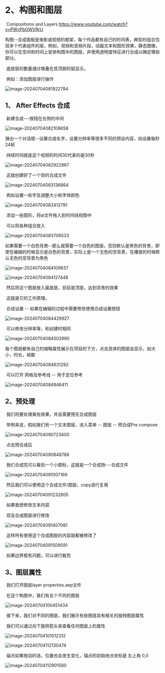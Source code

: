 



# 2、构图和图层

​	Compositions and Layers https://www.youtube.com/watch?v=PWvPbGWVRrU

​		构图--合成面板是电影或视频的框架，每个作品都有自己的时间表，典型的组合包括多个代表组件的层，例如，视频和音频片段，动画文本和图形效果，静态图像，你可以在空间和时间上安排构图中的图层，并使用透明度特征进行合成以确定哪些部分。

​		底层层的数量通过堆叠在其顶部的层显示。

​		例如：添加图层进行操作

![image-20240704081922794](./../../.vuepress/public/images/image-20240704081922794.png)







## 1、 After Effects 合成

​	新建合成---按钮在左侧的中间

![image-20240704082108658](./../../.vuepress/public/images/image-20240704082108658.png)

​	弹出一个对话框--设置合成名字，设置分辨率等很多不同的预设内容，如设置每秒24帧

​		持续时间就是这个视频的时间30代表的是30秒

![image-20240704082922867](./../../.vuepress/public/images/image-20240704082922867.png)



​		这就创建好了一个空的合成文件

![image-20240704083136864](./../../.vuepress/public/images/image-20240704083136864.png)



​	例如设置一些字及调整大小和字体颜色

![image-20240704083412791](./../../.vuepress/public/images/image-20240704083412791.png)



​	添加一些图形，将ai文件拖入到时间线视图中

​			可以将各种组合放入

![image-20240704083706533](./../../.vuepress/public/images/image-20240704083706533.png)





​	如果需要一个白色背景--那么就需要一个白色的图层，否则默认是黑色的背景，即使在编辑的时候显示是白色的背景，实际上是一个无色的空背景，在播放的时候默认无色的空背景为黑色

![image-20240704084109637](./../../.vuepress/public/images/image-20240704084109637.png)

![image-20240704084127448](./../../.vuepress/public/images/image-20240704084127448.png)

​	然后将这个图层放入最底层，目前是顶层，达到背景的效果

​	这就是它的工作原理。



​	合成设置 -- 如果在编辑的过程中需要修改使用合成设置按钮

![image-20240704084429927](./../../.vuepress/public/images/image-20240704084429927.png)

​		可以修改分辨率等，和创建时相同

![image-20240704084503990](./../../.vuepress/public/images/image-20240704084503990.png)





​	每个图层都有自己的缩略属性展示在项目的下方，点击具体的图层会显示，如大小，时长，帧数

![image-20240704084631292](./../../.vuepress/public/images/image-20240704084631292.png)



​	可以打开 网格及参考线 -- 用于定位参考

![image-20240704084946411](./../../.vuepress/public/images/image-20240704084946411.png)







## 2、预处理

​	我们将要处理某些效果，并且需要预先合成图层

​	举例来说，假如我们有一个文本图层，进入菜单 -- 图层 -- 预合成Pre compose

![image-20240704090723400](./../../.vuepress/public/images/image-20240704090723400.png)



​	点击预合成后

![image-20240704090848786](./../../.vuepress/public/images/image-20240704090848786.png)



​	我们合成完可以看到一个小图标，这就是一个合成物---合成文件

![image-20240704091007169](./../../.vuepress/public/images/image-20240704091007169.png)

​	然后我们可以使用这个合成文件/图层，copy进行复用

![image-20240704091232805](./../../.vuepress/public/images/image-20240704091232805.png)



​		如果我想修改文本内容

​		双击合成图层进行修改

![image-20240704091407081](./../../.vuepress/public/images/image-20240704091407081.png)



​	这样所有使用这个合成图层的内容就都被修改了



![image-20240704091509591](./../../.vuepress/public/images/image-20240704091509591.png)

​		如果边界框有问题，可以进行裁剪











## 3、图层属性

​		我们打开图层layer properties.aep文件

​		在这个构图中，我们有五个不同的图层

![image-20240704100451434](./../../.vuepress/public/images/image-20240704100451434.png)



​	接下来，我们对不同的图层，我们展示有些图层具有相关的独特图层属性

​	我们可以通过向下旋转箭头来查看任何图层上的属性

![image-20240704101012312](./../../.vuepress/public/images/image-20240704101012312.png)



![image-20240704112130474](./../../.vuepress/public/images/image-20240704112130474.png)



​	锚点如果拖动的话，位置也会发生变化，锚点的初始地点坐标是 左上角 0,0

![image-20240704112901580](./../../.vuepress/public/images/image-20240704112901580.png)













































































